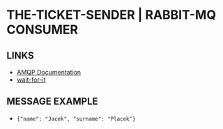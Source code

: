 # THE-TICKET-SENDER | RABBIT-MQ CONSUMER

## LINKS

- [AMQP Documentation](https://amqp-node.github.io/amqplib/channel_api.html)
- [wait-for-it](https://raw.githubusercontent.com/vishnubob/wait-for-it/master/wait-for-it.sh)

## MESSAGE EXAMPLE

- `{"name": "Jacek", "surname": "Placek"}`

